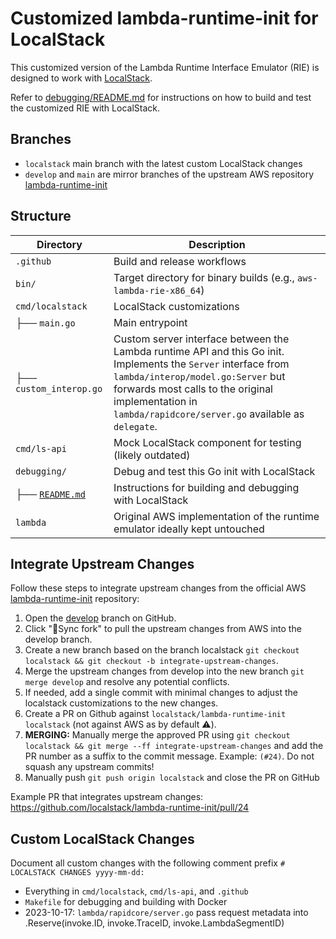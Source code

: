 # Customized lambda-runtime-init for LocalStack

This customized version of the Lambda Runtime Interface Emulator (RIE) is designed to work with [LocalStack](https://github.com/localstack/localstack).

Refer to [debugging/README.md](./debugging/README.md) for instructions on how to build and test the customized RIE with LocalStack.

## Branches

* `localstack` main branch with the latest custom LocalStack changes
* `develop` and `main` are mirror branches of the upstream AWS repository [lambda-runtime-init](https://github.com/aws/aws-lambda-runtime-interface-emulator)

## Structure

| Directory                                | Description                                                                                                                                                                                                                                                      |
|------------------------------------------|------------------------------------------------------------------------------------------------------------------------------------------------------------------------------------------------------------------------------------------------------------------|
| `.github`                                | Build and release workflows                                                                                                                                                                                                                                      |
| `bin/`                                   | Target directory for binary builds (e.g., `aws-lambda-rie-x86_64`)                                                                                                                                                                                               | 
| `cmd/localstack`                         | LocalStack customizations                                                                                                                                                                                                                                        |
| ├── `main.go`                            | Main entrypoint                                                                                                                                                                                                                                                  |
| ├── `custom_interop.go`                  | Custom server interface between the Lambda runtime API and this Go init. Implements the `Server` interface from `lambda/interop/model.go:Server` but forwards most calls to the original implementation in `lambda/rapidcore/server.go` available as `delegate`. |
| `cmd/ls-api`                             | Mock LocalStack component for testing (likely outdated)                                                                                                                                                                                                          |
| `debugging/`                             | Debug and test this Go init with LocalStack                                                                                                                                                                                                                      |
| ├── [`README.md`](./debugging/README.md) | Instructions for building and debugging with LocalStack                                                                                                                                                                                                          |
| `lambda`                                 | Original AWS implementation of the runtime emulator ideally kept untouched                                                                                                                                                                                       |

## Integrate Upstream Changes

Follow these steps to integrate upstream changes from the official AWS [lambda-runtime-init](https://github.com/aws/aws-lambda-runtime-interface-emulator) repository:

1. Open the [develop](https://github.com/localstack/lambda-runtime-init/tree/develop) branch on GitHub.
2. Click "🔁Sync fork" to pull the upstream changes from AWS into the develop branch.
3. Create a new branch based on the branch localstack `git checkout localstack && git checkout -b integrate-upstream-changes`.
4. Merge the upstream changes from develop into the new branch `git merge develop` and resolve any potential conflicts.
5. If needed, add a single commit with minimal changes to adjust the localstack customizations to the new changes.
6. Create a PR on Github against `localstack/lambda-runtime-init localstack` (️not against AWS as by default ⚠️).
7. **MERGING:** Manually merge the approved PR using `git checkout localstack && git merge --ff integrate-upstream-changes` and add the PR number as a suffix to the commit message. Example: `(#24)`. Do not squash any upstream commits!
8. Manually push `git push origin localstack` and close the PR on GitHub

Example PR that integrates upstream changes: https://github.com/localstack/lambda-runtime-init/pull/24

## Custom LocalStack Changes

Document all custom changes with the following comment prefix `# LOCALSTACK CHANGES yyyy-mm-dd:`

* Everything in `cmd/localstack`, `cmd/ls-api`, and `.github`
* `Makefile` for debugging and building with Docker
* 2023-10-17: `lambda/rapidcore/server.go` pass request metadata into .Reserve(invoke.ID, invoke.TraceID, invoke.LambdaSegmentID)
